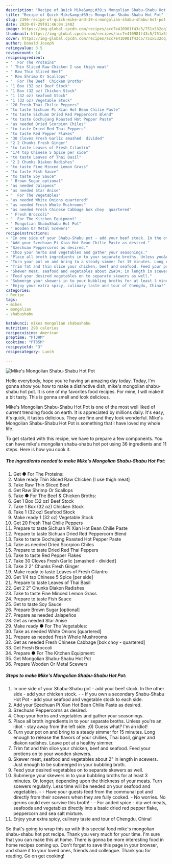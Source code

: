 ```yaml
---
description: "Recipe of Quick Mike&amp;#39;s Mongolian Shabu-Shabu Hot Pot"
title: "Recipe of Quick Mike&amp;#39;s Mongolian Shabu-Shabu Hot Pot"
slug: 2396-recipe-of-quick-mike-and-39-s-mongolian-shabu-shabu-hot-pot
date: 2020-07-29T01:46:04.240Z
image: https://img-global.cpcdn.com/recipes/acc7e410981f43c5/751x532cq70/mikes-mongolian-shabu-shabu-hot-pot-recipe-main-photo.jpg
thumbnail: https://img-global.cpcdn.com/recipes/acc7e410981f43c5/751x532cq70/mikes-mongolian-shabu-shabu-hot-pot-recipe-main-photo.jpg
cover: https://img-global.cpcdn.com/recipes/acc7e410981f43c5/751x532cq70/mikes-mongolian-shabu-shabu-hot-pot-recipe-main-photo.jpg
author: Donald Joseph
ratingvalue: 3.5
reviewcount: 14
recipeingredient:
- "  For The Proteins"
- " Thin Sliced Raw Chicken I use thigh meat"
- " Raw Thin Sliced Beef"
- " Raw Shrimp Or Scallops"
- "  For The Beef  Chicken Broths"
- "1 Box (32 oz) Beef Stock"
- "1 Box (32 oz) Chicken Stock"
- "1 (32 oz) Seafood Stock"
- "1 (32 oz) Vegetable Stock"
- "20 Fresh Thai Chilie Peppers"
- "to taste Sichuan Pi Xian Hot Bean Chilie Paste"
- "to taste Sichuan Dried Red Peppercorn Blend"
- "to taste Gochujang Roasted Hot Pepper Paste"
- "as needed Dried Scorpion Chiles"
- "to taste Dried Red Thai Peppers"
- "to taste Red Pepper Flakes"
- "30 Cloves Fresh Garlic smashed  divided"
- "2 2 Chunks Fresh Ginger"
- "to taste Leaves of Fresh Cilantro"
- "1/4 tsp Chinese 5 Spice per side"
- "to taste Leaves of Thai Basil"
- "2 2 Chunks Diakon Radishes"
- "to taste Fine Minced Lemon Grass"
- "to taste Fish Sauce"
- "to taste Soy Sauce"
- " Brown Sugar optional"
- "as needed Jalapeos"
- "as needed Star Anise"
- "  For The Vegetables"
- "as needed White Onions quartered"
- "as needed Fresh Whole Mushrooms"
- "as needed Fresh Chinese Cabbage bok choy  quartered"
- " Fresh Broccoli"
- "  For The Kitchen Equipment"
- " Mongolian ShabuShabu Hot Pot"
- " Wooden Or Metal Scewers"
recipeinstructions:
- "In one side of your Shabu-Shabu pot - add your beef stock. In the other side - add your chicken stock.  If you own a secondary Shabu-Shabu Hot Pot - add your seafood and vegetable stock to each side."
- "Add your Szechuan Pi Xian Hot Bean Chilie Paste as desired."
- "Szechuan Peppercorns as desired."
- "Chop your herbs and vegetables and gather your seasonings."
- "Place all broth ingredients in to your separate broths. Unless you&#39;re an idiot - stay away from the left side. ;0) Guess what? I&#39;m an idiot!"
- "Turn your pot on and bring to a steady simmer for 15 minutes. Long enough to release the flavors of your chillies, Thai basil, ginger and diakon radishes. Leave pot at a healthy simmer."
- "Trim fat and thin slice your chicken, beef and seafood. Feed your protiens on to your wooden skewers."
- "Skewer meat, seafood and vegetables about 2&#34; in length in scewers. Just enough to be submerged in your bubbling broth."
- "Feed your desired vegetables on to separate skewers as well."
- "Submerge your skewers in to your bubbling broths for at least 3 minutes. Or, longer, depending upon the thickness of your meats. Turn scewers regularly. Less time will be needed on your seafood and vegetables.  Have your guests feed from the communal pot and directly from their scewers when they are fully cooked. No worries. No germs could ever survive this broth!  For added spice - dip wet meats, seafoods and vegetables directly into a basic dried red pepper flake, peppercorn and sea salt mixture."
- "Enjoy your extra spicy, culinary taste and tour of Chengdu, China!"
categories:
- Recipe
tags:
- mikes
- mongolian
- shabushabu

katakunci: mikes mongolian shabushabu 
nutrition: 298 calories
recipecuisine: American
preptime: "PT39M"
cooktime: "PT35M"
recipeyield: "3"
recipecategory: Lunch

---
```



![Mike&#39;s Mongolian Shabu-Shabu Hot Pot](https://img-global.cpcdn.com/recipes/acc7e410981f43c5/751x532cq70/mikes-mongolian-shabu-shabu-hot-pot-recipe-main-photo.jpg)

Hello everybody, hope you're having an amazing day today. Today, I'm gonna show you how to make a distinctive dish, mike&#39;s mongolian shabu-shabu hot pot. It is one of my favorites food recipes. For mine, I will make it a bit tasty. This is gonna smell and look delicious.

Mike&#39;s Mongolian Shabu-Shabu Hot Pot is one of the most well liked of current trending foods on earth. It is appreciated by millions daily. It's easy, it's quick, it tastes delicious. They are fine and they look wonderful. Mike&#39;s Mongolian Shabu-Shabu Hot Pot is something that I have loved my whole life.




To get started with this recipe, we have to prepare a few components. You can have mike&#39;s mongolian shabu-shabu hot pot using 36 ingredients and 11 steps. Here is how you cook it.

<!--inarticleads1-->

##### The ingredients needed to make Mike&#39;s Mongolian Shabu-Shabu Hot Pot:

1. Get  ● For The Proteins:
1. Make ready  Thin Sliced Raw Chicken [I use thigh meat]
1. Take  Raw Thin Sliced Beef
1. Get  Raw Shrimp Or Scallops
1. Take  ● For The Beef &amp; Chicken Broths:
1. Get 1 Box (32 oz) Beef Stock
1. Take 1 Box (32 oz) Chicken Stock
1. Take 1 (32 oz) Seafood Stock
1. Make ready 1 (32 oz) Vegetable Stock
1. Get 20 Fresh Thai Chilie Peppers
1. Prepare to taste Sichuan Pi Xian Hot Bean Chilie Paste
1. Prepare to taste Sichuan Dried Red Peppercorn Blend
1. Take to taste Gochujang Roasted Hot Pepper Paste
1. Take as needed Dried Scorpion Chiles
1. Prepare to taste Dried Red Thai Peppers
1. Take to taste Red Pepper Flakes
1. Take 30 Cloves Fresh Garlic [smashed - divided]
1. Take 2 2&#34; Chunks Fresh Ginger
1. Make ready to taste Leaves of Fresh Cilantro
1. Get 1/4 tsp Chinese 5 Spice [per side]
1. Prepare to taste Leaves of Thai Basil
1. Get 2 2&#34; Chunks Diakon Radishes
1. Take to taste Fine Minced Lemon Grass
1. Prepare to taste Fish Sauce
1. Get to taste Soy Sauce
1. Prepare  Brown Sugar [optional]
1. Prepare as needed Jalapeños
1. Get as needed Star Anise
1. Make ready  ● For The Vegetables:
1. Take as needed White Onions [quartered]
1. Prepare as needed Fresh Whole Mushrooms
1. Get as needed Fresh Chinese Cabbage [bok choy - quartered]
1. Get  Fresh Broccoli
1. Prepare  ● For The Kitchen Equipment:
1. Get  Mongolian Shabu-Shabu Hot Pot
1. Prepare  Wooden Or Metal Scewers




<!--inarticleads2-->

##### Steps to make Mike&#39;s Mongolian Shabu-Shabu Hot Pot:

1. In one side of your Shabu-Shabu pot - add your beef stock. In the other side - add your chicken stock. -  - If you own a secondary Shabu-Shabu Hot Pot - add your seafood and vegetable stock to each side.
1. Add your Szechuan Pi Xian Hot Bean Chilie Paste as desired.
1. Szechuan Peppercorns as desired.
1. Chop your herbs and vegetables and gather your seasonings.
1. Place all broth ingredients in to your separate broths. Unless you&#39;re an idiot - stay away from the left side. ;0) Guess what? I&#39;m an idiot!
1. Turn your pot on and bring to a steady simmer for 15 minutes. Long enough to release the flavors of your chillies, Thai basil, ginger and diakon radishes. Leave pot at a healthy simmer.
1. Trim fat and thin slice your chicken, beef and seafood. Feed your protiens on to your wooden skewers.
1. Skewer meat, seafood and vegetables about 2&#34; in length in scewers. Just enough to be submerged in your bubbling broth.
1. Feed your desired vegetables on to separate skewers as well.
1. Submerge your skewers in to your bubbling broths for at least 3 minutes. Or, longer, depending upon the thickness of your meats. Turn scewers regularly. Less time will be needed on your seafood and vegetables. -  - Have your guests feed from the communal pot and directly from their scewers when they are fully cooked. - No worries. No germs could ever survive this broth! -  - For added spice - dip wet meats, seafoods and vegetables directly into a basic dried red pepper flake, peppercorn and sea salt mixture.
1. Enjoy your extra spicy, culinary taste and tour of Chengdu, China!




So that's going to wrap this up with this special food mike&#39;s mongolian shabu-shabu hot pot recipe. Thank you very much for your time. I'm sure that you can make this at home. There is gonna be more interesting food in home recipes coming up. Don't forget to save this page in your browser, and share it to your loved ones, friends and colleague. Thank you for reading. Go on get cooking!
